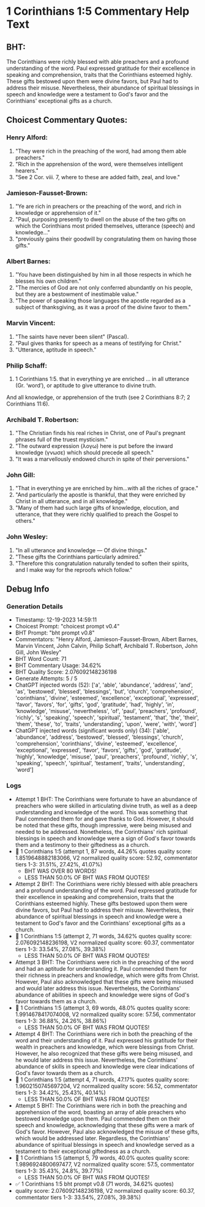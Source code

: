 # 1 Corinthians 1:5 Commentary Help Text

## BHT:
The Corinthians were richly blessed with able preachers and a profound understanding of the word. Paul expressed gratitude for their excellence in speaking and comprehension, traits that the Corinthians esteemed highly. These gifts bestowed upon them were divine favors, but Paul had to address their misuse. Nevertheless, their abundance of spiritual blessings in speech and knowledge were a testament to God's favor and the Corinthians' exceptional gifts as a church.

## Choicest Commentary Quotes:
### Henry Alford:
1. "They were rich in the preaching of the word, had among them able preachers."
2. "Rich in the apprehension of the word, were themselves intelligent hearers."
3. "See 2 Cor. viii. 7, where to these are added faith, zeal, and love."

### Jamieson-Fausset-Brown:
1. "Ye are rich in preachers or the preaching of the word, and rich in knowledge or apprehension of it." 
2. "Paul, purposing presently to dwell on the abuse of the two gifts on which the Corinthians most prided themselves, utterance (speech) and knowledge..."
3. "previously gains their goodwill by congratulating them on having those gifts."

### Albert Barnes:
1. "You have been distinguished by him in all those respects in which he blesses his own children."
2. "The mercies of God are not only conferred abundantly on his people, but they are a bestowment of inestimable value."
3. "The power of speaking those languages the apostle regarded as a subject of thanksgiving, as it was a proof of the divine favor to them."

### Marvin Vincent:
1. "The saints have never been silent" (Pascal).
2. "Paul gives thanks for speech as a means of testifying for Christ."
3. "Utterance, aptitude in speech."

### Philip Schaff:
1. 1 Corinthians 1:5. that in everything ye are enriched ... in all utterance (Gr. ‘word’), or aptitude to give utterance to divine truth.
	
 And all knowledge, or apprehension of the truth (see 2 Corinthians 8:7; 2 Corinthians 11:6).
	
 


### Archibald T. Robertson:
1. "The Christian finds his real riches in Christ, one of Paul's pregnant phrases full of the truest mysticism."
2. "The outward expression (λογω) here is put before the inward knowledge (γνωσε) which should precede all speech."
3. "It was a marvellously endowed church in spite of their perversions."

### John Gill:
1. "That in everything ye are enriched by him...with all the riches of grace." 
2. "And particularly the apostle is thankful, that they were enriched by Christ in all utterance, and in all knowledge."
3. "Many of them had such large gifts of knowledge, elocution, and utterance, that they were richly qualified to preach the Gospel to others."

### John Wesley:
1. "In all utterance and knowledge — Of divine things."
2. "These gifts the Corinthians particularly admired."
3. "Therefore this congratulation naturally tended to soften their spirits, and I make way for the reproofs which follow."


## Debug Info
### Generation Details
- Timestamp: 12-19-2023 14:59:11
- Choicest Prompt: "choicest prompt v0.4"
- BHT Prompt: "bht prompt v0.8"
- Commentators: "Henry Alford, Jamieson-Fausset-Brown, Albert Barnes, Marvin Vincent, John Calvin, Philip Schaff, Archibald T. Robertson, John Gill, John Wesley"
- BHT Word Count: 71
- BHT Commentary Usage: 34.62%
- BHT Quality Score: 2.076092148236198
- Generate Attempts: 5 / 5
- ChatGPT injected words (52):
	['a', 'able', 'abundance', 'address', 'and', 'as', 'bestowed', 'blessed', 'blessings', 'but', 'church', 'comprehension', 'corinthians', 'divine', 'esteemed', 'excellence', 'exceptional', 'expressed', 'favor', 'favors', 'for', 'gifts', 'god', 'gratitude', 'had', 'highly', 'in', 'knowledge', 'misuse', 'nevertheless', 'of', 'paul', 'preachers', 'profound', 'richly', 's', 'speaking', 'speech', 'spiritual', 'testament', 'that', 'the', 'their', 'them', 'these', 'to', 'traits', 'understanding', 'upon', 'were', 'with', 'word']
- ChatGPT injected words (significant words only) (34):
	['able', 'abundance', 'address', 'bestowed', 'blessed', 'blessings', 'church', 'comprehension', 'corinthians', 'divine', 'esteemed', 'excellence', 'exceptional', 'expressed', 'favor', 'favors', 'gifts', 'god', 'gratitude', 'highly', 'knowledge', 'misuse', 'paul', 'preachers', 'profound', 'richly', 's', 'speaking', 'speech', 'spiritual', 'testament', 'traits', 'understanding', 'word']

### Logs
- Attempt 1 BHT: The Corinthians were fortunate to have an abundance of preachers who were skilled in articulating divine truth, as well as a deep understanding and knowledge of the word. This was something that Paul commended them for and gave thanks to God. However, it should be noted that these gifts, though impressive, were being misused and needed to be addressed. Nonetheless, the Corinthians' rich spiritual blessings in speech and knowledge were a sign of God's favor towards them and a testimony to their giftedness as a church.
- 🔄 1 Corinthians 1:5 (attempt 1, 87 words, 44.26% quotes quality score: 1.8519648882183066, V2 normalized quality score: 52.92, commentator tiers 1-3: 31.51%, 27.42%, 41.07%) 
	- BHT WAS OVER 80 WORDS! 
	- LESS THAN 50.0% OF BHT WAS FROM QUOTES!
- Attempt 2 BHT: The Corinthians were richly blessed with able preachers and a profound understanding of the word. Paul expressed gratitude for their excellence in speaking and comprehension, traits that the Corinthians esteemed highly. These gifts bestowed upon them were divine favors, but Paul had to address their misuse. Nevertheless, their abundance of spiritual blessings in speech and knowledge were a testament to God's favor and the Corinthians' exceptional gifts as a church.
- 🔄 1 Corinthians 1:5 (attempt 2, 71 words, 34.62% quotes quality score: 2.076092148236198, V2 normalized quality score: 60.37, commentator tiers 1-3: 33.54%, 27.08%, 39.38%) 
	- LESS THAN 50.0% OF BHT WAS FROM QUOTES!
- Attempt 3 BHT: The Corinthians were rich in the preaching of the word and had an aptitude for understanding it. Paul commended them for their richness in preachers and knowledge, which were gifts from Christ. However, Paul also acknowledged that these gifts were being misused and would later address this issue. Nevertheless, the Corinthians' abundance of abilities in speech and knowledge were signs of God's favor towards them as a church.
- 🔄 1 Corinthians 1:5 (attempt 3, 69 words, 48.0% quotes quality score: 1.9914678417074008, V2 normalized quality score: 57.56, commentator tiers 1-3: 36.88%, 24.26%, 38.86%) 
	- LESS THAN 50.0% OF BHT WAS FROM QUOTES!
- Attempt 4 BHT: The Corinthians were rich in both the preaching of the word and their understanding of it. Paul expressed his gratitude for their wealth in preachers and knowledge, which were blessings from Christ. However, he also recognized that these gifts were being misused, and he would later address this issue. Nevertheless, the Corinthians' abundance of skills in speech and knowledge were clear indications of God's favor towards them as a church.
- 🔄 1 Corinthians 1:5 (attempt 4, 71 words, 47.17% quotes quality score: 1.9602150745697204, V2 normalized quality score: 56.52, commentator tiers 1-3: 34.42%, 25.43%, 40.14%) 
	- LESS THAN 50.0% OF BHT WAS FROM QUOTES!
- Attempt 5 BHT: The Corinthians were rich in both the preaching and apprehension of the word, boasting an array of able preachers who bestowed knowledge upon them. Paul commended them on their speech and knowledge, acknowledging that these gifts were a mark of God's favor. However, Paul also acknowledged the misuse of these gifts, which would be addressed later. Regardless, the Corinthians' abundance of spiritual blessings in speech and knowledge served as a testament to their exceptional giftedness as a church.
- 🔄 1 Corinthians 1:5 (attempt 5, 79 words, 40.0% quotes quality score: 1.9896924800697477, V2 normalized quality score: 57.5, commentator tiers 1-3: 35.43%, 24.8%, 39.77%) 
	- LESS THAN 50.0% OF BHT WAS FROM QUOTES!
- ✅ 1 Corinthians 1:5 bht prompt v0.8 (71 words, 34.62% quotes)
- quality score: 2.076092148236198, V2 normalized quality score: 60.37, commentator tiers 1-3: 33.54%, 27.08%, 39.38%)